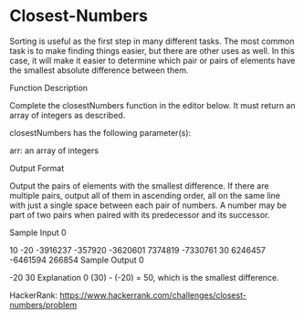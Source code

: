 # Closest-Numbers
Sorting is useful as the first step in many different tasks. The most common task is to make finding things easier, but there are other uses as well. In this case, it will make it easier to determine which pair or pairs of elements have the smallest absolute difference between them.

Function Description

Complete the closestNumbers function in the editor below. It must return an array of integers as described.

closestNumbers has the following parameter(s):

arr: an array of integers

Output Format

Output the pairs of elements with the smallest difference. If there are multiple pairs, output all of them in ascending order, all on the same line with just a single space between each pair of numbers. A number may be part of two pairs when paired with its predecessor and its successor.

Sample Input 0

10
-20 -3916237 -357920 -3620601 7374819 -7330761 30 6246457 -6461594 266854 
Sample Output 0

-20 30
Explanation 0
(30) - (-20) = 50, which is the smallest difference.

HackerRank: https://www.hackerrank.com/challenges/closest-numbers/problem
